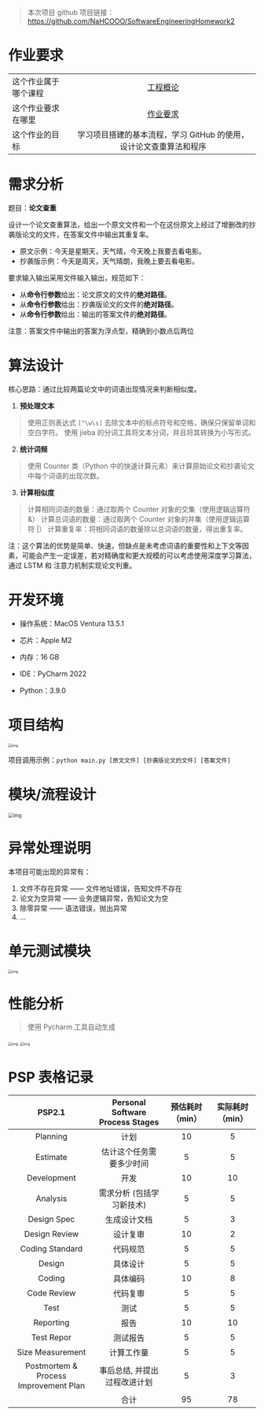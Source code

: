 > 本次项目 github 项目链接：https://github.com/NaHCOOO/SoftwareEngineeringHomework2

# 作业要求

|                      |                                                              |
| -------------------- | :----------------------------------------------------------: |
| 这个作业属于哪个课程 | [工程概论](https://edu.cnblogs.com/campus/jmu/ComputerScience21) |
| 这个作业要求在哪里   | [作业要求](https://edu.cnblogs.com/campus/jmu/ComputerScience21/homework/13034) |
| 这个作业的目标       | 学习项目搭建的基本流程，学习 GitHub 的使用，设计论文查重算法和程序 |

 

# 需求分析

题目：**论文查重**

​	设计一个论文查重算法，给出一个原文文件和一个在这份原文上经过了增删改的抄袭版论文的文件，在答案文件中输出其重复率。

- 原文示例：今天是星期天，天气晴，今天晚上我要去看电影。
- 抄袭版示例：今天是周天，天气晴朗，我晚上要去看电影。

要求输入输出采用文件输入输出，规范如下：

- 从**命令行参数**给出：论文原文的文件的**绝对路径**。
- 从**命令行参数**给出：抄袭版论文的文件的**绝对路径**。
- 从**命令行参数**给出：输出的答案文件的**绝对路径**。

注意：答案文件中输出的答案为浮点型，精确到小数点后两位



# 算法设计

核心思路：通过比较两篇论文中的词语出现情况来判断相似度。

1. **预处理文本**

> 使用正则表达式 `[^\w\s]` 去除文本中的标点符号和空格，确保只保留单词和空白字符。
> 使用 jieba 的分词工具将文本分词，并且将其转换为小写形式。

2. **统计词频**

> 使用 Counter 类（Python 中的快速计算元素）来计算原始论文和抄袭论文中每个词语的出现次数。

3. **计算相似度**

> 计算相同词语的数量：通过取两个 Counter 对象的交集（使用逻辑运算符 &）
> 计算总词语的数量：通过取两个 Counter 对象的并集（使用逻辑运算符 |）
> 计算重复率：将相同词语的数量除以总词语的数量，得出重复率。

注：这个算法的优势是简单、快速，但缺点是未考虑词语的重要性和上下文等因素，可能会产生一定误差，若对精确度和更大规模的可以考虑使用深度学习算法，通过 LSTM 和 注意力机制实现论文判重。

# 开发环境

* 操作系统：MacOS Ventura 13.5.1

* 芯片：Apple M2

* 内存：16 GB

* IDE：PyCharm 2022

* Python：3.9.0

# 项目结构

<img src="https://img2023.cnblogs.com/blog/2710691/202309/2710691-20230919004836934-1205942716.png" alt="img" style="zoom:50%;" />

项目调用示例：`python main.py [原文文件] [抄袭版论文的文件] [答案文件]`

# 模块/流程设计

<img src="https://img2023.cnblogs.com/blog/2710691/202309/2710691-20230919004953009-64303675.png" alt="img" style="zoom:67%;" />

# 异常处理说明

本项目可能出现的异常有：

1. 文件不存在异常 —— 文件地址错误，告知文件不存在
2. 论文为空异常 —— 业务逻辑异常，告知论文为空
3. 除零异常 —— 语法错误，抛出异常
4. ...

# 单元测试模块

<img src="https://img2023.cnblogs.com/blog/2710691/202309/2710691-20230919005019906-601203753.png" alt="img" style="zoom:50%;" />

# 性能分析

> 使用 Pycharm 工具自动生成

<img src="https://img2023.cnblogs.com/blog/2710691/202309/2710691-20230919005028464-544348381.png" alt="img" style="zoom:50%;" />

<img src="https://img2023.cnblogs.com/blog/2710691/202309/2710691-20230919005032995-38265238.png" alt="img" style="zoom:50%;" />

# PSP 表格记录

|                PSP2.1                 | Personal Software Process Stages | 预估耗时（min） | 实际耗时（min） |
| :-----------------------------------: | :------------------------------: | :-------------: | :-------------: |
|               Planning                |               计划               |       10        |        5        |
|               Estimate                |     估计这个任务需要多少时间     |        5        |        5        |
|              Development              |               开发               |       10        |       10        |
|               Analysis                |    需求分析 (包括学习新技术)     |        5        |        5        |
|              Design Spec              |           生成设计文档           |        5        |        3        |
|             Design Review             |             设计复审             |       10        |        2        |
|            Coding Standard            |             代码规范             |        5        |        5        |
|                Design                 |             具体设计             |        5        |        5        |
|                Coding                 |             具体编码             |       10        |        8        |
|              Code Review              |             代码复审             |        5        |        5        |
|                 Test                  |               测试               |        5        |        5        |
|               Reporting               |               报告               |       10        |       10        |
|              Test Repor               |             测试报告             |        5        |        5        |
|           Size Measurement            |            计算工作量            |        5        |        5        |
| Postmortem & Process Improvement Plan |   事后总结, 并提出过程改进计划   |        5        |        3        |
|                                       |               合计               |       95        |       78        |
